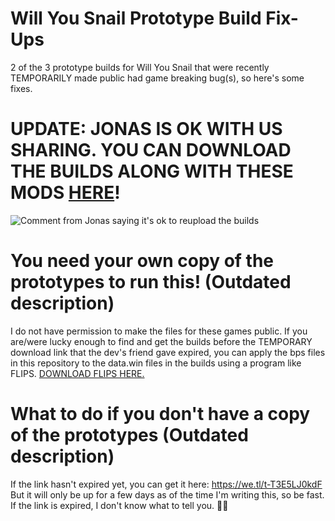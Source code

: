 # Will You Snail Prototype Build Fix-Ups
2 of the 3 prototype builds for Will You Snail that were recently TEMPORARILY made public had game breaking bug(s), so here's some fixes.

# UPDATE: JONAS IS OK WITH US SHARING. YOU CAN DOWNLOAD THE BUILDS ALONG WITH THESE MODS [HERE](https://github.com/rgc-exists/wys-prototype/)!
![Comment from Jonas saying it's ok to reupload the builds](https://cdn.discordapp.com/attachments/945749121732583436/1046570463960256532/image.png)


# You need your own copy of the prototypes to run this! (Outdated description)
I do not have permission to make the files for these games public. If you are/were lucky enough to find and get the builds before the TEMPORARY download link that the dev's friend gave expired, you can apply the bps files in this repository to the data.win files in the builds using a program like FLIPS. [DOWNLOAD FLIPS HERE.](https://dl.smwcentral.net/11474/floating.zip)

# What to do if you don't have a copy of the prototypes (Outdated description)
If the link hasn't expired yet, you can get it here: https://we.tl/t-T3E5LJ0kdF
But it will only be up for a few days as of the time I'm writing this, so be fast.
If the link is expired, I don't know what to tell you. 🤷‍♂️

